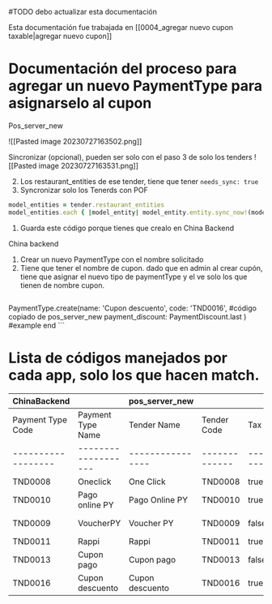 #TODO debo actualizar esta documentación

Esta documentación fue trabajada en [[0004_agregar nuevo cupon taxable|agregar nuevo cupon]]

# Documentación del proceso para agregar un nuevo PaymentType para asignarselo al cupon

Pos_server_new

![[Pasted image 20230727163502.png]]

Sincronizar (opcional), pueden ser solo con el paso 3 de solo los tenders
![[Pasted image 20230727163531.png]]


2. Los restaurant_entities de ese tender, tiene que tener `needs_sync: true`
3. Syncronizar solo los Tenerds con POF
```ruby
model_entities = tender.restaurant_entities
model_entities.each { |model_entity| model_entity.entity.sync_now!(model_entity.restaurant_id) }
```
1. Guarda este código porque tienes que crealo en China Backend

China backend
1. Crear un nuevo PaymentType con el nombre solicitado
2. Tiene que tener el nombre de cupon. dado que en admin al crear cupón, tiene que asignar el nuevo tipo de paymentType y el ve solo los que tienen de nombre cupon.
	```ruby

PaymentType.create(name: 'Cupon descuento',
				   code: 'TND0016', #código copiado de pos_server_new
				   payment_discount: PaymentDiscount.last ) #example
end
	```



# Lista de códigos manejados por cada app, solo los que hacen match.

| ChinaBackend     |                   | pos_server_new |             |      |              | POF |              |      |              |
|------------------|-------------------|----------------|-------------|------|--------------|-----|--------------|------|--------------|
| Payment Type Code| Payment Type Name | Tender Name    | Tender Code | Tax  | Gives Change | Name| Tender Code | Tax  | Gives Change |
|------------------|-------------------|----------------|-------------|------|--------------|-----|--------------|------|--------------|
| TND0008          | Oneclick          | One Click      | TND0008     | true | true         | One Click | TND0008 | true | true |
| TND0010          | Pago online PY    | Pago Online PY | TND0010     | true | true         | Pago Online PY | TND0010 | true | true |
| TND0009          | VoucherPY         | Voucher PY     | TND0009     | false| false        | Voucher PY | TND0009 | false | false |
| TND0011          | Rappi             | Rappi          | TND0011     | true | true         | Rappi | TND0011 | true | true |
| TND0013          | Cupon pago        | Cupon pago     | TND0013     | false| false        | Cupon pago | TND0013 | false | false |
| TND0016          | Cupon descuento   | Cupon descuento| TND0016     | true | true         | Cupon descuento | TND0016 | true | true |
